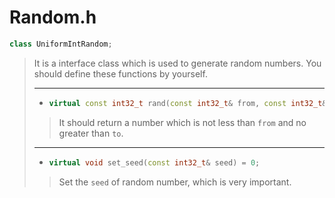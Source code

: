 # Random.h

```c++
class UniformIntRandom;
```

> It is a interface class which is used to generate random numbers.
  You should define these functions by yourself.
>
> ---
>
> * ```c++
>   virtual const int32_t rand(const int32_t& from, const int32_t& to) = 0;
>   ```
>
> > It should return a number which is not less than `from` and no greater than
    `to`.
>
> ---
>
> * ```c++
>   virtual void set_seed(const int32_t& seed) = 0;
>   ```
>
> > Set the `seed` of random number, which is very important.
